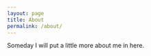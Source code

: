 ```yaml
---
layout: page
title: About
permalink: /about/
---
```


Someday I will put a little more about me in here.

